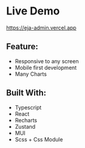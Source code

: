 # Live Demo
https://eja-admin.vercel.app

## Feature:
- Responsive to any screen
- Mobile first development
- Many Charts


## Built With:
- Typescript
- React
- Recharts
- Zustand
- MUI
- Scss + Css Module

